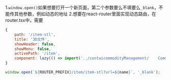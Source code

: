 1.`window.open()`如果想要打开一个新页面，第二个参数要么不填要么`_blank`，不能传其他参数，例如动态的地址
2.想要在react-router里面实现动态路由，在router.tsx中，需要
```javascript
{
    path: '/item-stl',
    title: '3D文件',
    showHeader: false,
    showMenu: false,
    activePath: '/item',
    component: lazy(() => import('../contaicommodityManagement/    CommodityDetail/modules/ItemStl'))
}
```
```javascript
window.open(`${ROUTER_PREFIX}/item/item-stl?url=${name}`, '_blank');
```